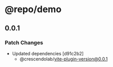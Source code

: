 # @repo/demo

## 0.0.1

### Patch Changes

- Updated dependencies [d91c2b2]
  - @crescendolab/vite-plugin-version@0.0.1
